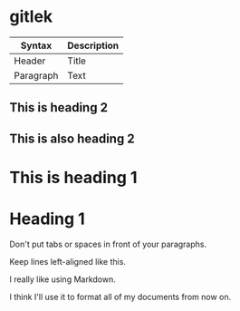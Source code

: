 # gitlek

| Syntax      | Description |
| ----------- | ----------- |
| Header      | Title       |
| Paragraph   | Text        |

## This is heading 2

<h2>This is also heading 2 </h2>

# This is heading 1

<h1>Heading 1</h1>

Don't put tabs or spaces in front of your paragraphs.

Keep lines left-aligned like this.

I really like using Markdown.

I think I'll use it to format all of my documents from now on.
